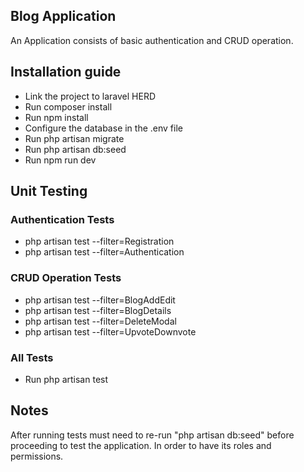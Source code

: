 

## Blog Application

An Application consists of basic authentication and CRUD operation.

## Installation guide

- Link the project to laravel HERD
- Run composer install
- Run npm install
- Configure the database in the .env file
- Run php artisan migrate
- Run php artisan db:seed
- Run npm run dev

## Unit Testing
### Authentication Tests

- php artisan test --filter=Registration
- php artisan test --filter=Authentication

### CRUD Operation Tests

- php artisan test --filter=BlogAddEdit
- php artisan test --filter=BlogDetails
- php artisan test --filter=DeleteModal
- php artisan test --filter=UpvoteDownvote

### All Tests

- Run php artisan test


## Notes

After running tests must need to re-run "php artisan db:seed" before proceeding to test the application. In order to have its roles and permissions. 



